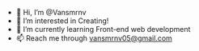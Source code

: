 - 👋 Hi, I’m @Vansmrnv
- 👀 I’m interested in Creating!
- 🌱 I’m currently learning Front-end web development
- 📫 Reach me through vansmrnv05@gmail.com

<!---
Vansmrnv/Vansmrnv is a ✨ special ✨ repository because its `README.md` (this file) appears on your GitHub profile.
You can click the Preview link to take a look at your changes.
--->
